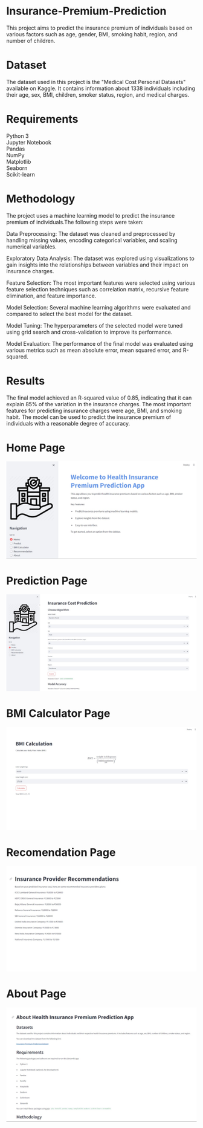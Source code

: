 # Insurance-Premium-Prediction
This project aims to predict the insurance premium of individuals based on various factors such as age, gender, BMI, smoking habit, region, and number of children.

# Dataset           
The dataset used in this project is the "Medical Cost Personal Datasets" available on Kaggle. It contains information about 1338 individuals including their age, sex, BMI, children, smoker status, region, and medical charges.              

# Requirements          
Python 3              
Jupyter Notebook           
Pandas                   
NumPy                            
Matplotlib                        
Seaborn                            
Scikit-learn                               

# Methodology                                                      
The project uses a machine learning model to predict the insurance premium of individuals.The following steps were taken:                             

Data Preprocessing: The dataset was cleaned and preprocessed by handling missing values, encoding categorical variables, and scaling numerical variables.       

Exploratory Data Analysis: The dataset was explored using visualizations to gain insights into the relationships between variables and their impact on insurance charges.

Feature Selection: The most important features were selected using various feature selection techniques such as correlation matrix, recursive feature elimination, and feature importance.                                        

Model Selection: Several machine learning algorithms were evaluated and compared to select the best model for the dataset.                            

Model Tuning: The hyperparameters of the selected model were tuned using grid search and cross-validation to improve its performance.                     

Model Evaluation: The performance of the final model was evaluated using various metrics such as mean absolute error, mean squared error, and R-squared.   

# Results                   
The final model achieved an R-squared value of 0.85, indicating that it can explain 85% of the variation in the insurance charges. The most important features for predicting insurance charges were age, BMI, and smoking habit. The model can be used to predict the insurance premium of individuals with a reasonable degree of accuracy. 

# Home Page
![Home Page](image1.jpg)

# Prediction Page
![Prediction Page](image2.jpg)

# BMI Calculator Page
![BMI Calculator Page](image3.jpg)

# Recomendation Page
![Home Page](image4.jpg)

# About Page
![About Page](image5.jpg)



